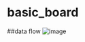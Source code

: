 # basic_board

##data flow
![image](https://user-images.githubusercontent.com/96255906/212300901-11194e12-44ad-4100-b392-05f48a6d0316.png)
